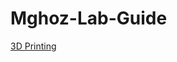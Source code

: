 # Mghoz-Lab-Guide
[3D Printing](https://github.com/daniel7an/Mghoz-Lab-Guide/blob/main/3D%20Printing/readme_3d.md)